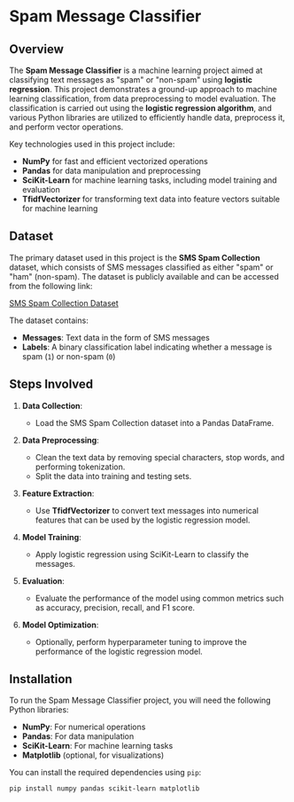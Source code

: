 # Spam Message Classifier

## Overview

The **Spam Message Classifier** is a machine learning project aimed at classifying text messages as "spam" or "non-spam" using **logistic regression**. This project demonstrates a ground-up approach to machine learning classification, from data preprocessing to model evaluation. The classification is carried out using the **logistic regression algorithm**, and various Python libraries are utilized to efficiently handle data, preprocess it, and perform vector operations.

Key technologies used in this project include:
- **NumPy** for fast and efficient vectorized operations
- **Pandas** for data manipulation and preprocessing
- **SciKit-Learn** for machine learning tasks, including model training and evaluation
- **TfidfVectorizer** for transforming text data into feature vectors suitable for machine learning

## Dataset

The primary dataset used in this project is the **SMS Spam Collection** dataset, which consists of SMS messages classified as either "spam" or "ham" (non-spam). The dataset is publicly available and can be accessed from the following link:

[SMS Spam Collection Dataset](https://archive.ics.uci.edu/dataset/228/sms+spam+collection)

The dataset contains:
- **Messages**: Text data in the form of SMS messages
- **Labels**: A binary classification label indicating whether a message is spam (`1`) or non-spam (`0`)

## Steps Involved

1. **Data Collection**:
   - Load the SMS Spam Collection dataset into a Pandas DataFrame.

2. **Data Preprocessing**:
   - Clean the text data by removing special characters, stop words, and performing tokenization.
   - Split the data into training and testing sets.

3. **Feature Extraction**:
   - Use **TfidfVectorizer** to convert text messages into numerical features that can be used by the logistic regression model.

4. **Model Training**:
   - Apply logistic regression using SciKit-Learn to classify the messages.

5. **Evaluation**:
   - Evaluate the performance of the model using common metrics such as accuracy, precision, recall, and F1 score.

6. **Model Optimization**:
   - Optionally, perform hyperparameter tuning to improve the performance of the logistic regression model.

## Installation

To run the Spam Message Classifier project, you will need the following Python libraries:

- **NumPy**: For numerical operations
- **Pandas**: For data manipulation
- **SciKit-Learn**: For machine learning tasks
- **Matplotlib** (optional, for visualizations)

You can install the required dependencies using `pip`:

```bash
pip install numpy pandas scikit-learn matplotlib
```
